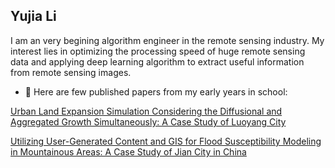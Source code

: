 ## Yujia Li

I am an very begining algorithm engineer in the remote sensing industry. My interest lies in optimizing the processing speed of huge remote sensing data and applying deep learning algorithm to extract useful information from remote sensing images. 

<!-- #### Education
**MA** in department of [Land Resource Management](http://cpa.hust.edu.cn/jytd/tdglx.htm) in [Huazhong University of Science and Technology](https://www.hust.edu.cn), jointly trained by the [Land Satellite Remote Sensing Application Center, MNR (Minstry of Nature Resources)](http://www.lasac.cn)

BA in department of [Optical and Electronic Information](http://oei.hust.edu.cn) in [Huazhong University of Science and Technology](https://www.hust.edu.cn) -->



- 🌱 Here are few published papers from my early years in school:

[Urban Land Expansion Simulation Considering the Diffusional and Aggregated Growth Simultaneously: A Case Study of Luoyang City](https://www.mdpi.com/2071-1050/13/17/9781 )

[ Utilizing User-Generated Content and GIS for Flood Susceptibility Modeling in Mountainous Areas: A Case Study of Jian City in China](https://doi.org/10.3390/su13126929)

<!-- 链接有问题，打不开 sustainability的官网坏了 看看百度学术和google学术能不能打开-->


<!--
**LiYuJia1202/LiYuJia1202** is a ✨ _special_ ✨ repository because its `README.md` (this file) appears on your GitHub profile.

### Hi there 👋

Here are some ideas to get you started:

- 🔭 I’m currently working on ...
- 🌱 I’m currently learning ...
- 👯 I’m looking to collaborate on ...
- 🤔 I’m looking for help with ...
- 💬 Ask me about ...
- 📫 How to reach me: ...
- 😄 Pronouns: ...
- ⚡ Fun fact: ...
-->
